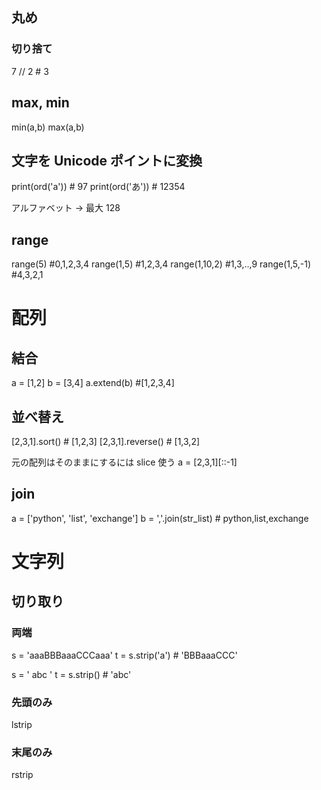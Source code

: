 ## 丸め

### 切り捨て

7 // 2 # 3

## max, min

min(a,b)
max(a,b)

## 文字を Unicode ポイントに変換

print(ord('a')) # 97
print(ord('あ')) # 12354

アルファベット → 最大 128

## range

range(5) #0,1,2,3,4
range(1,5) #1,2,3,4
range(1,10,2) #1,3,..,9
range(1,5,-1) #4,3,2,1

# 配列

## 結合

a = [1,2]
b = [3,4]
a.extend(b) #[1,2,3,4]

## 並べ替え

[2,3,1].sort() # [1,2,3]
[2,3,1].reverse() # [1,3,2]

元の配列はそのままにするには slice 使う
a = [2,3,1][::-1]

## join

a = ['python', 'list', 'exchange']
b = ','.join(str_list) # python,list,exchange

# 文字列

## 切り取り

### 両端

s = 'aaaBBBaaaCCCaaa'
t = s.strip('a') # 'BBBaaaCCC'

s = ' abc '
t = s.strip() # 'abc'

### 先頭のみ

lstrip

### 末尾のみ

rstrip
